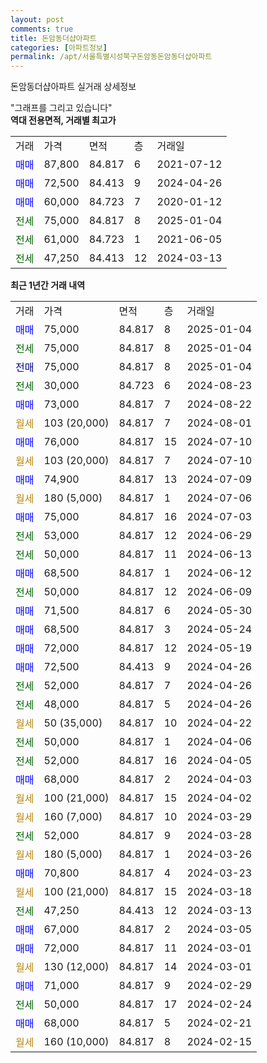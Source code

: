 ```yaml
---
layout: post
comments: true
title: 돈암동더샵아파트
categories: [아파트정보]
permalink: /apt/서울특별시성북구돈암동돈암동더샵아파트
---
```


돈암동더샵아파트 실거래 상세정보

<script type="text/javascript">
  google.charts.load('current', {'packages':['line', 'corechart']});
  google.charts.setOnLoadCallback(drawChart);

  function drawChart() {
    var data = new google.visualization.DataTable();
    data.addColumn('date', '거래일');
    data.addColumn('number', "매매");
    data.addColumn('number', "전세");
    data.addColumn('number', "전매");

    data.addRows([[new Date(Date.parse("2025-01-04")), 75000, null, null], [new Date(Date.parse("2025-01-04")), null, 75000, null], [new Date(Date.parse("2025-01-04")), null, null, 75000], [new Date(Date.parse("2024-08-23")), null, 30000, null], [new Date(Date.parse("2024-08-22")), 73000, null, null], [new Date(Date.parse("2024-08-01")), null, null, null], [new Date(Date.parse("2024-07-10")), 76000, null, null], [new Date(Date.parse("2024-07-10")), null, null, null], [new Date(Date.parse("2024-07-09")), 74900, null, null], [new Date(Date.parse("2024-07-06")), null, null, null], [new Date(Date.parse("2024-07-03")), 75000, null, null], [new Date(Date.parse("2024-06-29")), null, 53000, null], [new Date(Date.parse("2024-06-13")), null, 50000, null], [new Date(Date.parse("2024-06-12")), 68500, null, null], [new Date(Date.parse("2024-06-09")), null, 50000, null], [new Date(Date.parse("2024-05-30")), 71500, null, null], [new Date(Date.parse("2024-05-24")), 68500, null, null], [new Date(Date.parse("2024-05-19")), 72000, null, null], [new Date(Date.parse("2024-04-26")), 72500, null, null], [new Date(Date.parse("2024-04-26")), null, 52000, null], [new Date(Date.parse("2024-04-26")), null, 48000, null], [new Date(Date.parse("2024-04-22")), null, null, null], [new Date(Date.parse("2024-04-06")), null, 50000, null], [new Date(Date.parse("2024-04-05")), null, 52000, null], [new Date(Date.parse("2024-04-03")), 68000, null, null], [new Date(Date.parse("2024-04-02")), null, null, null], [new Date(Date.parse("2024-03-29")), null, null, null], [new Date(Date.parse("2024-03-28")), null, 52000, null], [new Date(Date.parse("2024-03-26")), null, null, null], [new Date(Date.parse("2024-03-23")), 70800, null, null], [new Date(Date.parse("2024-03-18")), null, null, null], [new Date(Date.parse("2024-03-13")), null, 47250, null], [new Date(Date.parse("2024-03-05")), 67000, null, null], [new Date(Date.parse("2024-03-01")), 72000, null, null], [new Date(Date.parse("2024-03-01")), null, null, null], [new Date(Date.parse("2024-02-29")), 71000, null, null], [new Date(Date.parse("2024-02-24")), null, 50000, null], [new Date(Date.parse("2024-02-21")), 68000, null, null], [new Date(Date.parse("2024-02-15")), null, null, null]]);

    var options = {
      hAxis: {
        format: 'yyyy/MM/dd'
      },    
      lineWidth: 0,
      pointsVisible: true,    
      title: '최근 1년간 유형별 실거래가 분포',
      legend: { position: 'bottom' }
    };

    var formatter = new google.visualization.NumberFormat({pattern:'###,###'} );
    formatter.format(data, 1);
    formatter.format(data, 2);
    
    setTimeout(function() {
        var chart = new google.visualization.LineChart(document.getElementById('columnchart_material'));
        chart.draw(data, (options));
        document.getElementById('loading').style.display = 'none';
    }, 200);
  }
</script>


<div id="loading" style="z-index:20; display: block; margin-left: 0px">"그래프를 그리고 있습니다"</div>
<div id="columnchart_material" style="width: 95%; margin-left: 0px; display: block"></div>
<!-- contents start -->
<b>역대 전용면적, 거래별 최고가</b>
<table class="sortable">
    <tr>
      <td>거래</td>
      <td>가격</td>
      <td>면적</td>
      <td>층</td>
      <td>거래일</td>
    </tr>
        <tr>
          <td><a style="color: blue">매매</a></td>
          <td>87,800</td>
          <td>84.817</td>
          <td>6</td>
          <td>2021-07-12</td>
        </tr>            <tr>
          <td><a style="color: blue">매매</a></td>
          <td>72,500</td>
          <td>84.413</td>
          <td>9</td>
          <td>2024-04-26</td>
        </tr>            <tr>
          <td><a style="color: blue">매매</a></td>
          <td>60,000</td>
          <td>84.723</td>
          <td>7</td>
          <td>2020-01-12</td>
        </tr>        
        <tr>
              <td><a style="color: darkgreen">전세</a></td>
              <td>75,000</td>
              <td>84.817</td>
              <td>8</td>
              <td>2025-01-04</td>
            </tr>            <tr>
              <td><a style="color: darkgreen">전세</a></td>
              <td>61,000</td>
              <td>84.723</td>
              <td>1</td>
              <td>2021-06-05</td>
            </tr>            <tr>
              <td><a style="color: darkgreen">전세</a></td>
              <td>47,250</td>
              <td>84.413</td>
              <td>12</td>
              <td>2024-03-13</td>
            </tr>        
    
</table>

<b>최근 1년간 거래 내역</b>

<table class="sortable">
    <tr>
      <td>거래</td>
      <td>가격</td>
      <td>면적</td>
      <td>층</td>
      <td>거래일</td>
    </tr>
    <tr>
      <td><a style="color: blue">매매</a></td>
      <td>75,000</td>
      <td>84.817</td>
      <td>8</td>
      <td>2025-01-04</td>
    </tr>          <tr>
      <td><a style="color: darkgreen">전세</a></td>
      <td>75,000</td>
      <td>84.817</td>
      <td>8</td>
      <td>2025-01-04</td>
    </tr>          <tr>
      <td><a style="color: darkblue">전매</a></td>
      <td>75,000</td>
      <td>84.817</td>
      <td>8</td>
      <td>2025-01-04</td>
    </tr>          <tr>
      <td><a style="color: darkgreen">전세</a></td>
      <td>30,000</td>
      <td>84.723</td>
      <td>6</td>
      <td>2024-08-23</td>
    </tr>          <tr>
      <td><a style="color: blue">매매</a></td>
      <td>73,000</td>
      <td>84.817</td>
      <td>7</td>
      <td>2024-08-22</td>
    </tr>          <tr>
      <td><a style="color: darkgoldenrod">월세</a></td>
      <td>103 (20,000)</td>
      <td>84.817</td>
      <td>7</td>
      <td>2024-08-01</td>
    </tr>          <tr>
      <td><a style="color: blue">매매</a></td>
      <td>76,000</td>
      <td>84.817</td>
      <td>15</td>
      <td>2024-07-10</td>
    </tr>          <tr>
      <td><a style="color: darkgoldenrod">월세</a></td>
      <td>103 (20,000)</td>
      <td>84.817</td>
      <td>7</td>
      <td>2024-07-10</td>
    </tr>          <tr>
      <td><a style="color: blue">매매</a></td>
      <td>74,900</td>
      <td>84.817</td>
      <td>13</td>
      <td>2024-07-09</td>
    </tr>          <tr>
      <td><a style="color: darkgoldenrod">월세</a></td>
      <td>180 (5,000)</td>
      <td>84.817</td>
      <td>1</td>
      <td>2024-07-06</td>
    </tr>          <tr>
      <td><a style="color: blue">매매</a></td>
      <td>75,000</td>
      <td>84.817</td>
      <td>16</td>
      <td>2024-07-03</td>
    </tr>          <tr>
      <td><a style="color: darkgreen">전세</a></td>
      <td>53,000</td>
      <td>84.817</td>
      <td>12</td>
      <td>2024-06-29</td>
    </tr>          <tr>
      <td><a style="color: darkgreen">전세</a></td>
      <td>50,000</td>
      <td>84.817</td>
      <td>11</td>
      <td>2024-06-13</td>
    </tr>          <tr>
      <td><a style="color: blue">매매</a></td>
      <td>68,500</td>
      <td>84.817</td>
      <td>1</td>
      <td>2024-06-12</td>
    </tr>          <tr>
      <td><a style="color: darkgreen">전세</a></td>
      <td>50,000</td>
      <td>84.817</td>
      <td>12</td>
      <td>2024-06-09</td>
    </tr>          <tr>
      <td><a style="color: blue">매매</a></td>
      <td>71,500</td>
      <td>84.817</td>
      <td>6</td>
      <td>2024-05-30</td>
    </tr>          <tr>
      <td><a style="color: blue">매매</a></td>
      <td>68,500</td>
      <td>84.817</td>
      <td>3</td>
      <td>2024-05-24</td>
    </tr>          <tr>
      <td><a style="color: blue">매매</a></td>
      <td>72,000</td>
      <td>84.817</td>
      <td>12</td>
      <td>2024-05-19</td>
    </tr>          <tr>
      <td><a style="color: blue">매매</a></td>
      <td>72,500</td>
      <td>84.413</td>
      <td>9</td>
      <td>2024-04-26</td>
    </tr>          <tr>
      <td><a style="color: darkgreen">전세</a></td>
      <td>52,000</td>
      <td>84.817</td>
      <td>7</td>
      <td>2024-04-26</td>
    </tr>          <tr>
      <td><a style="color: darkgreen">전세</a></td>
      <td>48,000</td>
      <td>84.817</td>
      <td>5</td>
      <td>2024-04-26</td>
    </tr>          <tr>
      <td><a style="color: darkgoldenrod">월세</a></td>
      <td>50 (35,000)</td>
      <td>84.817</td>
      <td>10</td>
      <td>2024-04-22</td>
    </tr>          <tr>
      <td><a style="color: darkgreen">전세</a></td>
      <td>50,000</td>
      <td>84.817</td>
      <td>1</td>
      <td>2024-04-06</td>
    </tr>          <tr>
      <td><a style="color: darkgreen">전세</a></td>
      <td>52,000</td>
      <td>84.817</td>
      <td>16</td>
      <td>2024-04-05</td>
    </tr>          <tr>
      <td><a style="color: blue">매매</a></td>
      <td>68,000</td>
      <td>84.817</td>
      <td>2</td>
      <td>2024-04-03</td>
    </tr>          <tr>
      <td><a style="color: darkgoldenrod">월세</a></td>
      <td>100 (21,000)</td>
      <td>84.817</td>
      <td>15</td>
      <td>2024-04-02</td>
    </tr>          <tr>
      <td><a style="color: darkgoldenrod">월세</a></td>
      <td>160 (7,000)</td>
      <td>84.817</td>
      <td>10</td>
      <td>2024-03-29</td>
    </tr>          <tr>
      <td><a style="color: darkgreen">전세</a></td>
      <td>52,000</td>
      <td>84.817</td>
      <td>9</td>
      <td>2024-03-28</td>
    </tr>          <tr>
      <td><a style="color: darkgoldenrod">월세</a></td>
      <td>180 (5,000)</td>
      <td>84.817</td>
      <td>1</td>
      <td>2024-03-26</td>
    </tr>          <tr>
      <td><a style="color: blue">매매</a></td>
      <td>70,800</td>
      <td>84.817</td>
      <td>4</td>
      <td>2024-03-23</td>
    </tr>          <tr>
      <td><a style="color: darkgoldenrod">월세</a></td>
      <td>100 (21,000)</td>
      <td>84.817</td>
      <td>15</td>
      <td>2024-03-18</td>
    </tr>          <tr>
      <td><a style="color: darkgreen">전세</a></td>
      <td>47,250</td>
      <td>84.413</td>
      <td>12</td>
      <td>2024-03-13</td>
    </tr>          <tr>
      <td><a style="color: blue">매매</a></td>
      <td>67,000</td>
      <td>84.817</td>
      <td>2</td>
      <td>2024-03-05</td>
    </tr>          <tr>
      <td><a style="color: blue">매매</a></td>
      <td>72,000</td>
      <td>84.817</td>
      <td>11</td>
      <td>2024-03-01</td>
    </tr>          <tr>
      <td><a style="color: darkgoldenrod">월세</a></td>
      <td>130 (12,000)</td>
      <td>84.817</td>
      <td>14</td>
      <td>2024-03-01</td>
    </tr>          <tr>
      <td><a style="color: blue">매매</a></td>
      <td>71,000</td>
      <td>84.817</td>
      <td>9</td>
      <td>2024-02-29</td>
    </tr>          <tr>
      <td><a style="color: darkgreen">전세</a></td>
      <td>50,000</td>
      <td>84.817</td>
      <td>17</td>
      <td>2024-02-24</td>
    </tr>          <tr>
      <td><a style="color: blue">매매</a></td>
      <td>68,000</td>
      <td>84.817</td>
      <td>5</td>
      <td>2024-02-21</td>
    </tr>          <tr>
      <td><a style="color: darkgoldenrod">월세</a></td>
      <td>160 (10,000)</td>
      <td>84.817</td>
      <td>8</td>
      <td>2024-02-15</td>
    </tr>      </table>
<!-- contents end -->    

